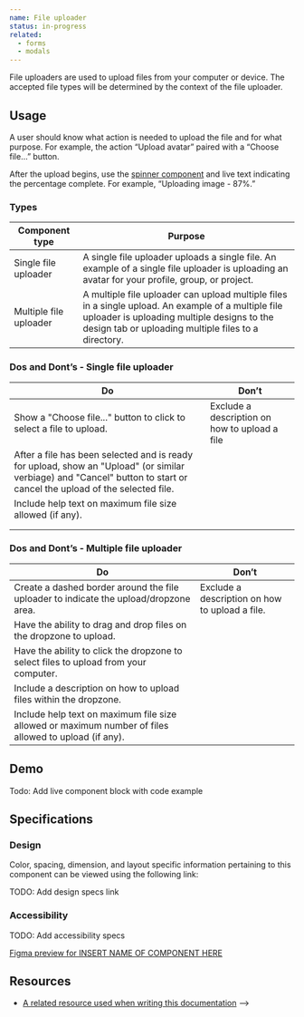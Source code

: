 ```yaml
---
name: File uploader
status: in-progress
related:
  - forms
  - modals
---
```


File uploaders are used to upload files from your computer or device. The accepted file types will be determined by the context of the file uploader.

## Usage

A user should know what action is needed to upload the file and for what purpose. For example, the action “Upload avatar” paired with a “Choose file…” button.

After the upload begins, use the [spinner component](/components/spinner) and live text indicating the percentage complete. For example, “Uploading image - 87%.”

### Types

| Component type | Purpose |
| --- | --- |
| Single file uploader | A single file uploader uploads a single file. An example of a single file uploader is uploading an avatar for your profile, group, or project.  |
| Multiple file uploader | A multiple file uploader can upload multiple files in a single upload. An example of a multiple file uploader is uploading multiple designs to the design tab or uploading multiple files to a directory. |

### Dos and Dont’s - Single file uploader

| Do | Don’t |
| --- | --- |
| Show a "Choose file..." button to click to select a file to upload. | Exclude a description on how to upload a file |
| After a file has been selected and is ready for upload, show an "Upload" (or similar verbiage) and "Cancel" button to start or cancel the upload of the selected file. |  |
| Include help text on maximum file size allowed (if any). |  |
|  |  |
|  |  |

### Dos and Dont’s - Multiple file uploader

| Do | Don’t |
| --- | --- |
| Create a dashed border around the file uploader to indicate the upload/dropzone area. | Exclude a description on how to upload a file. |
| Have the ability to drag and drop files on the dropzone to upload. |  |
| Have the ability to click the dropzone to select files to upload from your computer. |  |
| Include a description on how to upload files within the dropzone. |  |
| Include help text on maximum file size allowed or maximum number of files allowed to upload (if any). |  |

## Demo

Todo: Add live component block with code example

## Specifications

### Design

<!--
  DESIGN SPECIFICATIONS, add a link here to the component-specific sketch-measure preview.
  All design specifications should live in the design repo under 'hosted/design-gitlab-specs/COMPONENTNAME-spec-previews'
  *** If there are max-width, min-width, or other specs that should be known about this component,
  please add it in Sketch Measure via a note.
  This link must ALWAYS be included.
-->

Color, spacing, dimension, and layout specific information pertaining to this component can be viewed using the following link:

TODO: Add design specs link

### Accessibility

TODO: Add accessibility specs

[Figma preview for INSERT NAME OF COMPONENT HERE](/)

## Resources

*   [A related resource used when writing this documentation](/) -->
